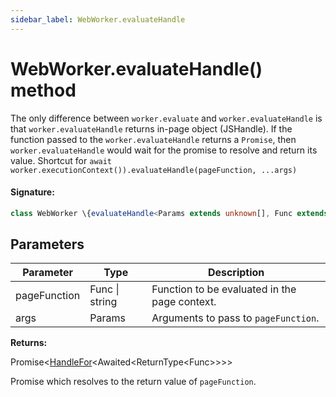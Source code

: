 ```yaml
---
sidebar_label: WebWorker.evaluateHandle
---
```


# WebWorker.evaluateHandle() method

The only difference between `worker.evaluate` and `worker.evaluateHandle` is that `worker.evaluateHandle` returns in-page object (JSHandle). If the function passed to the `worker.evaluateHandle` returns a `Promise`, then `worker.evaluateHandle` would wait for the promise to resolve and return its value. Shortcut for `await worker.executionContext()).evaluateHandle(pageFunction, ...args)`

#### Signature:

```typescript
class WebWorker \{evaluateHandle<Params extends unknown[], Func extends EvaluateFunc<Params> = EvaluateFunc<Params>>(pageFunction: Func | string, ...args: Params): Promise<HandleFor<Awaited<ReturnType<Func>>>>;\}
```

## Parameters

| Parameter    | Type           | Description                                     |
| ------------ | -------------- | ----------------------------------------------- |
| pageFunction | Func \| string | Function to be evaluated in the page context.   |
| args         | Params         | Arguments to pass to <code>pageFunction</code>. |

**Returns:**

Promise&lt;[HandleFor](./puppeteer.handlefor.md)&lt;Awaited&lt;ReturnType&lt;Func&gt;&gt;&gt;&gt;

Promise which resolves to the return value of `pageFunction`.
